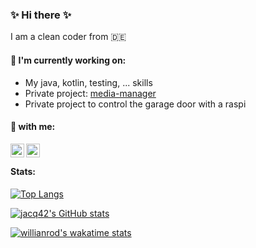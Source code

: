 ### ✨ Hi there ✨

I am a clean coder from 🇩🇪

#### 🔭 I'm currently working on:

* My java, kotlin, testing, ... skills
* Private project: [media-manager](https://github.com/jacq42/media-manager)
* Private project to control the garage door with a raspi

#### 💬 with me: 

[<img align="left" alt="jacq42 | LinkedIn" width="22px" src="https://cdn.jsdelivr.net/npm/simple-icons@v3/icons/linkedin.svg" />][linkedin]
[<img align="left" alt="jacq42 | Twitter" width="22px" src="https://cdn.jsdelivr.net/npm/simple-icons@v3/icons/twitter.svg" />][twitter]

[linkedin]: https://www.linkedin.com/in/jaccquelinekrech
[twitter]: https://mobile.twitter.com/jaekae42

<br />

#### Stats:
[![Top Langs](https://github-readme-stats.vercel.app/api/top-langs/?username=jacq42&theme=nord&layout=compact)](https://github.com/anuraghazra/github-readme-stats)

[![jacq42's GitHub stats](https://github-readme-stats.vercel.app/api?username=jacq42&theme=nord&hide=stars,contribs)](https://github.com/anuraghazra/github-readme-stats)

[![willianrod's wakatime stats](https://github-readme-stats.vercel.app/api/wakatime?username=0678d228-1aeb-408d-b55c-9fe4975d35c1&theme=nord)](https://github.com/anuraghazra/github-readme-stats)



<!--
**jacq42/jacq42** is a ✨ _special_ ✨ repository because its `README.md` (this file) appears on your GitHub profile.

Here are some ideas to get you started:

- 🔭 I’m currently working on ...
- 🌱 I’m currently learning ...
- 👯 I’m looking to collaborate on ...
- 🤔 I’m looking for help with ...
- 💬 Ask me about ...
- 📫 How to reach me: ...
- 😄 Pronouns: ...
- ⚡ Fun fact: ...
-->
